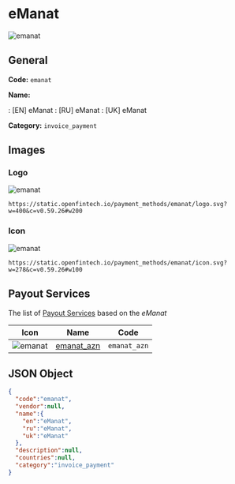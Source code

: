 
# eManat 
![emanat](https://static.openfintech.io/payment_methods/emanat/logo.svg?w=400&c=v0.59.26#w200)  

## General 
**Code:** `emanat` 
 
**Name:** 
 
:	[EN] eManat 
:	[RU] eManat 
:	[UK] eManat 
 
**Category:** `invoice_payment` 
 

## Images 

### Logo 
![emanat](https://static.openfintech.io/payment_methods/emanat/logo.svg?w=400&c=v0.59.26#w200)  

```
https://static.openfintech.io/payment_methods/emanat/logo.svg?w=400&c=v0.59.26#w200
```  

### Icon 
![emanat](https://static.openfintech.io/payment_methods/emanat/icon.svg?w=278&c=v0.59.26#w100)  

```
https://static.openfintech.io/payment_methods/emanat/icon.svg?w=278&c=v0.59.26#w100
```  

## Payout Services 
 
The list of [Payout Services](/payout-services/) based on the _eManat_ 

|Icon|Name|Code| 
|:---:|:---:|:---:| 
|![emanat](https://static.openfintech.io/payout_methods/emanat/icon.svg?w=278&c=v0.59.26#w40) |[emanat_azn](/payout-services/emanat_azn/)|`emanat_azn`| 
 

## JSON Object 

```json
{
  "code":"emanat",
  "vendor":null,
  "name":{
    "en":"eManat",
    "ru":"eManat",
    "uk":"eManat"
  },
  "description":null,
  "countries":null,
  "category":"invoice_payment"
}
```  
